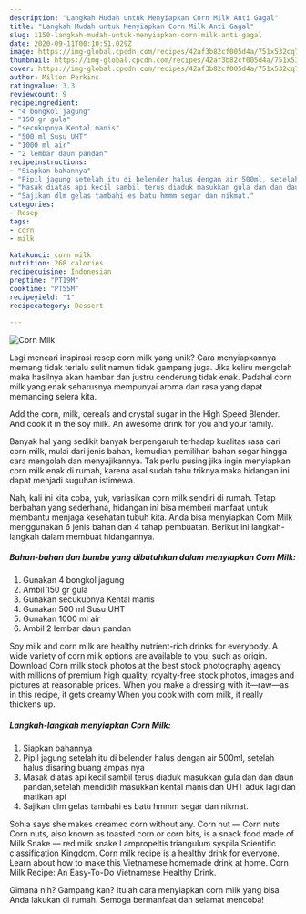```yaml
---
description: "Langkah Mudah untuk Menyiapkan Corn Milk Anti Gagal"
title: "Langkah Mudah untuk Menyiapkan Corn Milk Anti Gagal"
slug: 1150-langkah-mudah-untuk-menyiapkan-corn-milk-anti-gagal
date: 2020-09-11T00:10:51.029Z
image: https://img-global.cpcdn.com/recipes/42af3b82cf005d4a/751x532cq70/corn-milk-foto-resep-utama.jpg
thumbnail: https://img-global.cpcdn.com/recipes/42af3b82cf005d4a/751x532cq70/corn-milk-foto-resep-utama.jpg
cover: https://img-global.cpcdn.com/recipes/42af3b82cf005d4a/751x532cq70/corn-milk-foto-resep-utama.jpg
author: Milton Perkins
ratingvalue: 3.3
reviewcount: 9
recipeingredient:
- "4 bongkol jagung"
- "150 gr gula"
- "secukupnya Kental manis"
- "500 ml Susu UHT"
- "1000 ml air"
- "2 lembar daun pandan"
recipeinstructions:
- "Siapkan bahannya"
- "Pipil jagung setelah itu di belender halus dengan air 500ml, setelah halus disaring buang ampas nya"
- "Masak diatas api kecil sambil terus diaduk masukkan gula dan dan daun pandan,setelah mendidih masukkan kental manis dan UHT aduk lagi dan matikan api"
- "Sajikan dlm gelas tambahi es batu hmmm segar dan nikmat."
categories:
- Resep
tags:
- corn
- milk

katakunci: corn milk 
nutrition: 268 calories
recipecuisine: Indonesian
preptime: "PT19M"
cooktime: "PT55M"
recipeyield: "1"
recipecategory: Dessert

---
```



![Corn Milk](https://img-global.cpcdn.com/recipes/42af3b82cf005d4a/751x532cq70/corn-milk-foto-resep-utama.jpg)

Lagi mencari inspirasi resep corn milk yang unik? Cara menyiapkannya memang tidak terlalu sulit namun tidak gampang juga. Jika keliru mengolah maka hasilnya akan hambar dan justru cenderung tidak enak. Padahal corn milk yang enak seharusnya mempunyai aroma dan rasa yang dapat memancing selera kita.

Add the corn, milk, cereals and crystal sugar in the High Speed Blender. And cook it in the soy milk. An awesome drink for you and your family.

Banyak hal yang sedikit banyak berpengaruh terhadap kualitas rasa dari corn milk, mulai dari jenis bahan, kemudian pemilihan bahan segar hingga cara mengolah dan menyajikannya. Tak perlu pusing jika ingin menyiapkan corn milk enak di rumah, karena asal sudah tahu triknya maka hidangan ini dapat menjadi suguhan istimewa.


Nah, kali ini kita coba, yuk, variasikan corn milk sendiri di rumah. Tetap berbahan yang sederhana, hidangan ini bisa memberi manfaat untuk membantu menjaga kesehatan tubuh kita. Anda bisa menyiapkan Corn Milk menggunakan 6 jenis bahan dan 4 tahap pembuatan. Berikut ini langkah-langkah dalam membuat hidangannya.

<!--inarticleads1-->

##### Bahan-bahan dan bumbu yang dibutuhkan dalam menyiapkan Corn Milk:

1. Gunakan 4 bongkol jagung
1. Ambil 150 gr gula
1. Gunakan secukupnya Kental manis
1. Gunakan 500 ml Susu UHT
1. Gunakan 1000 ml air
1. Ambil 2 lembar daun pandan


Soy milk and corn milk are healthy nutrient-rich drinks for everybody. A wide variety of corn milk options are available to you, such as origin. Download Corn milk stock photos at the best stock photography agency with millions of premium high quality, royalty-free stock photos, images and pictures at reasonable prices. When you make a dressing with it—raw—as in this recipe, it gets creamy When you cook with corn milk, it really thickens up. 

<!--inarticleads2-->

##### Langkah-langkah menyiapkan Corn Milk:

1. Siapkan bahannya
1. Pipil jagung setelah itu di belender halus dengan air 500ml, setelah halus disaring buang ampas nya
1. Masak diatas api kecil sambil terus diaduk masukkan gula dan dan daun pandan,setelah mendidih masukkan kental manis dan UHT aduk lagi dan matikan api
1. Sajikan dlm gelas tambahi es batu hmmm segar dan nikmat.


Sohla says she makes creamed corn without any. Corn nut — Corn nuts Corn nuts, also known as toasted corn or corn bits, is a snack food made of Milk Snake — red milk snake Lampropeltis triangulum syspila Scientific classification Kingdom. Corn milk recipe is a healthy drink for everyone. Learn about how to make this Vietnamese homemade drink at home. Corn Milk Recipe: An Easy-To-Do Vietnamese Healthy Drink. 

Gimana nih? Gampang kan? Itulah cara menyiapkan corn milk yang bisa Anda lakukan di rumah. Semoga bermanfaat dan selamat mencoba!
